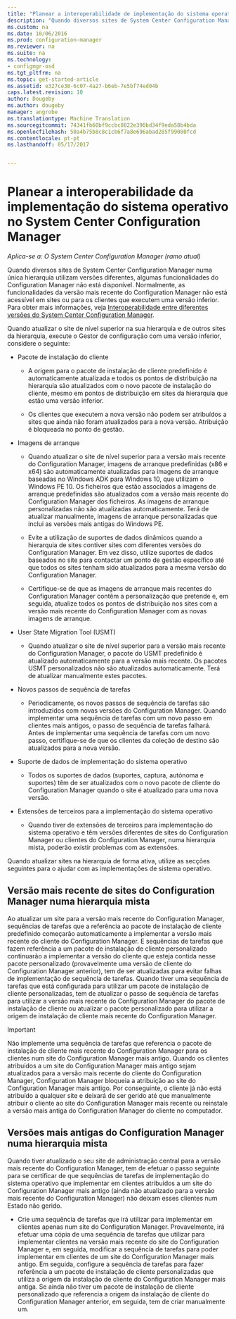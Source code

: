 ```yaml
---
title: "Planear a interoperabilidade de implementação do sistema operativo de | Documentos do Microsoft"
description: "Quando diversos sites de System Center Configuration Manager de uma única hierarquia utilizam versões diferentes de compreender os problemas de interoperabilidade."
ms.custom: na
ms.date: 10/06/2016
ms.prod: configuration-manager
ms.reviewer: na
ms.suite: na
ms.technology:
- configmgr-osd
ms.tgt_pltfrm: na
ms.topic: get-started-article
ms.assetid: e327ce38-6c07-4a27-b6eb-7e5bf74ed04b
caps.latest.revision: 10
author: Dougeby
ms.author: dougeby
manager: angrobe
ms.translationtype: Machine Translation
ms.sourcegitcommit: 74341fb60bf9ccbc8822e390bd34f9eda58b4bda
ms.openlocfilehash: 50a4b75b8c8c1cb6f7a8e696abad285f99080fcd
ms.contentlocale: pt-pt
ms.lasthandoff: 05/17/2017


---
```

# <a name="planning-for-operating-system-deployment-interoperability-in-system-center-configuration-manager"></a>Planear a interoperabilidade da implementação do sistema operativo no System Center Configuration Manager

*Aplica-se a: O System Center Configuration Manager (ramo atual)*

Quando diversos sites de System Center Configuration Manager numa única hierarquia utilizam versões diferentes, algumas funcionalidades do Configuration Manager não está disponível. Normalmente, as funcionalidades da versão mais recente do Configuration Manager não está acessível em sites ou para os clientes que executem uma versão inferior. Para obter mais informações, veja [Interoperabilidade entre diferentes versões do System Center Configuration Manager](../../core/plan-design/hierarchy/interoperability-between-different-versions.md).  

 Quando atualizar o site de nível superior na sua hierarquia e de outros sites da hierarquia, execute o Gestor de configuração com uma versão inferior, considere o seguinte:  

-   Pacote de instalação do cliente  

    -   A origem para o pacote de instalação de cliente predefinido é automaticamente atualizada e todos os pontos de distribuição na hierarquia são atualizados com o novo pacote de instalação do cliente, mesmo em pontos de distribuição em sites da hierarquia que estão uma versão inferior.  

    -   Os clientes que executem a nova versão não podem ser atribuídos a sites que ainda não foram atualizados para a nova versão. Atribuição é bloqueada no ponto de gestão.  

-   Imagens de arranque  

    -   Quando atualizar o site de nível superior para a versão mais recente do Configuration Manager, imagens de arranque predefinidas (x86 e x64) são automaticamente atualizadas para imagens de arranque baseadas no Windows ADK para Windows 10, que utilizam o Windows PE 10. Os ficheiros que estão associados a imagens de arranque predefinidas são atualizados com a versão mais recente do Configuration Manager dos ficheiros. As imagens de arranque personalizadas não são atualizadas automaticamente. Terá de atualizar manualmente, imagens de arranque personalizadas que inclui as versões mais antigas do Windows PE.  

    -   Evite a utilização de suportes de dados dinâmicos quando a hierarquia de sites contiver sites com diferentes versões do Configuration Manager. Em vez disso, utilize suportes de dados baseados no site para contactar um ponto de gestão específico até que todos os sites tenham sido atualizados para a mesma versão do Configuration Manager.  

    -   Certifique-se de que as imagens de arranque mais recentes do Configuration Manager contêm a personalização que pretende e, em seguida, atualize todos os pontos de distribuição nos sites com a versão mais recente do Configuration Manager com as novas imagens de arranque.  

-   User State Migration Tool (USMT)  

    -   Quando atualizar o site de nível superior para a versão mais recente do Configuration Manager, o pacote do USMT predefinido é atualizado automaticamente para a versão mais recente. Os pacotes USMT personalizados não são atualizados automaticamente. Terá de atualizar manualmente estes pacotes.  

-   Novos passos de sequência de tarefas  

    -   Periodicamente, os novos passos de sequência de tarefas são introduzidos com novas versões do Configuration Manager. Quando implementar uma sequência de tarefas com um novo passo em clientes mais antigos, o passo de sequência de tarefas falhará. Antes de implementar uma sequência de tarefas com um novo passo, certifique-se de que os clientes da coleção de destino são atualizados para a nova versão.  

-   Suporte de dados de implementação do sistema operativo  

    -   Todos os suportes de dados (suportes, captura, autónoma e suportes) têm de ser atualizados com o novo pacote de cliente do Configuration Manager quando o site é atualizado para uma nova versão.  

-   Extensões de terceiros para a implementação do sistema operativo  

    -   Quando tiver de extensões de terceiros para implementação do sistema operativo e têm versões diferentes de sites do Configuration Manager ou clientes do Configuration Manager, numa hierarquia mista, poderão existir problemas com as extensões.  

 Quando atualizar sites na hierarquia de forma ativa, utilize as secções seguintes para o ajudar com as implementações de sistema operativo.  

## <a name="latest-version-of-configuration-manager-sites-in-a-mixed-hierarchy"></a>Versão mais recente de sites do Configuration Manager numa hierarquia mista  
 Ao atualizar um site para a versão mais recente do Configuration Manager, sequências de tarefas que a referência ao pacote de instalação de cliente predefinido começarão automaticamente a implementar a versão mais recente do cliente do Configuration Manager. E sequências de tarefas que fazem referência a um pacote de instalação de cliente personalizado continuarão a implementar a versão do cliente que esteja contida nesse pacote personalizado (provavelmente uma versão de cliente do Configuration Manager anterior), tem de ser atualizadas para evitar falhas de implementação de sequência de tarefas. Quando tiver uma sequência de tarefas que está configurada para utilizar um pacote de instalação de cliente personalizadas, tem de atualizar o passo de sequência de tarefas para utilizar a versão mais recente do Configuration Manager do pacote de instalação de cliente ou atualizar o pacote personalizado para utilizar a origem de instalação de cliente mais recente do Configuration Manager.  

> [!IMPORTANT]  
>  Não implemente uma sequência de tarefas que referencia o pacote de instalação de cliente mais recente do Configuration Manager para os clientes num site do Configuration Manager mais antigo. Quando os clientes atribuídos a um site do Configuration Manager mais antigo sejam atualizados para a versão mais recente do cliente do Configuration Manager, Configuration Manager bloqueia a atribuição ao site do Configuration Manager mais antigo. Por conseguinte, o cliente já não está atribuído a qualquer site e deixará de ser gerido até que manualmente atribuir o cliente ao site do Configuration Manager mais recente ou reinstale a versão mais antiga do Configuration Manager do cliente no computador.  

## <a name="older-versions-of-configuration-manager-in-a-mixed-hierarchy"></a>Versões mais antigas do Configuration Manager numa hierarquia mista  
 Quando tiver atualizado o seu site de administração central para a versão mais recente do Configuration Manager, tem de efetuar o passo seguinte para se certificar de que sequências de tarefas de implementação do sistema operativo que implementar em clientes atribuídos a um site do Configuration Manager mais antigo (ainda não atualizado para a versão mais recente do Configuration Manager) não deixam esses clientes num Estado não gerido.  

-   Crie uma sequência de tarefas que irá utilizar para implementar em clientes apenas num site do Configuration Manager. Provavelmente, irá efetuar uma cópia de uma sequência de tarefas que utilizar para implementar clientes na versão mais recente do site do Configuration Manager e, em seguida, modificar a sequência de tarefas para poder implementar em clientes de um site do Configuration Manager mais antigo. Em seguida, configure a sequência de tarefas para fazer referência a um pacote de instalação de cliente personalizadas que utiliza a origem da instalação de cliente do Configuration Manager mais antiga. Se ainda não tiver um pacote de instalação de cliente personalizado que referencia a origem da instalação de cliente do Configuration Manager anterior, em seguida, tem de criar manualmente um.  


